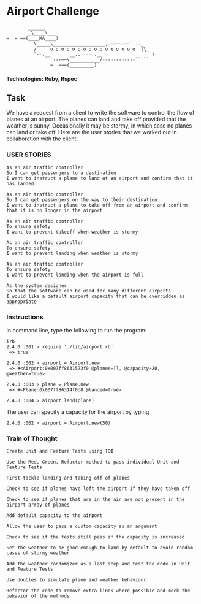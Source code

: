 Airport Challenge
=================

```
        ______
        _\____\___
=  = ==(____MA____)
          \_____\___________________,-~~~~~~~`-.._
          /     o o o o o o o o o o o o o o o o  |\_
          `~-.__       __..----..__                  )
                `---~~\___________/------------`````
                =  ===(_________)

```
#### Technologies: Ruby, Rspec
Task
-----

We have a request from a client to write the software to control the flow of planes at an airport. The planes can land and take off provided that the weather is sunny. Occasionally it may be stormy, in which case no planes can land or take off.  Here are the user stories that we worked out in collaboration with the client:

### USER STORIES

```
As an air traffic controller
So I can get passengers to a destination
I want to instruct a plane to land at an airport and confirm that it has landed

As an air traffic controller
So I can get passengers on the way to their destination
I want to instruct a plane to take off from an airport and confirm that it is no longer in the airport

As an air traffic controller
To ensure safety
I want to prevent takeoff when weather is stormy

As an air traffic controller
To ensure safety
I want to prevent landing when weather is stormy

As an air traffic controller
To ensure safety
I want to prevent landing when the airport is full

As the system designer
So that the software can be used for many different airports
I would like a default airport capacity that can be overridden as appropriate
```

### Instructions

In command line, type the following to run the program:
```
irb
2.4.0 :001 > require './lib/airport.rb'
 => true

2.4.0 :002 > airport = Airport.new
 => #<Airport:0x007ff8631573f0 @planes=[], @capacity=20, @weather=true>

2.4.0 :003 > plane = Plane.new
 => #<Plane:0x007ff86314f0d8 @landed=true>

2.4.0 :004 > airport.land(plane)

```
The user can specify a capacity for the airport by typing:

```
2.4.0 :002 > airport = Airport.new(50)

```

### Train of Thought
```
Create Unit and Feature Tests using TDD

Use the Red, Green, Refactor method to pass individual Unit and Feature Tests

First tackle landing and taking off of planes

Check to see if planes have left the airport if they have taken off

Check to see if planes that are in the air are not present in the airport array of planes

Add default capacity to the airport

Allow the user to pass a custom capacity as an argument

Check to see if the tests still pass if the capacity is increased

Set the weather to be good enough to land by default to avoid random cases of stormy weather

Add the weather randomizer as a last step and test the code in Unit and Feature Tests

Use doubles to simulate plane and weather behaviour

Refactor the code to remove extra lines where possible and mock the behavior of the methods

```

